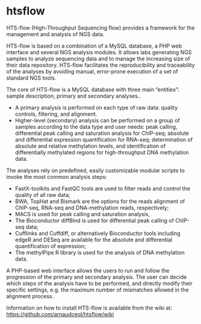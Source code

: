 # htsflow
HTS-flow (High-Throughput Sequencing flow) provides a framework for the management and analysis of NGS data.

HTS-flow is based on a combination of a MySQL database, a PHP web interface and several NGS analysis modules. It allows labs generating NGS samples to analyze sequencing data and to manage the increasing size of their data repository. HTS-flow facilitates the reproducibility and traceability of the analyses by avoiding manual, error-prone execution of a set of standard NGS tools.


The core of HTS-flow is a MySQL database with three main “entities”: sample description, primary and secondary analyses..

* A primary analysis is performed on each type of raw data: quality controls, filtering, and alignment.
* Higher-level (secondary) analysis can be performed on a group of samples according to the data type and user needs: peak calling, differential peak calling and saturation analysis for ChIP-seq; absolute and differential expression quantification for RNA-seq; determination of absolute and relative methylation levels, and identification of differentially methylated regions for high-throughput DNA methylation data.

The analyses rely on predefined, easily customizable modular scripts to invoke the most common analysis steps:

* FastX-toolkits and FastQC tools are used to filter reads and control the quality of all raw data;
* BWA, TopHat and Bismark are the options for the reads alignment of ChIP-seq, RNA-seq and DNA-methylation reads, respectively;
* MACS is used for peak calling and saturation analysis,
* The Bioconductor diffBind is used for differential peak calling of ChIP-seq data;
* Cufflinks and Cuffdiff, or alternatively Bioconductor tools including edgeR and DESeq are available for the absolute and differential quantification of expression;
* The methylPipe R library is used for the analysis of DNA methylation data.

A PHP-based web interface allows the users to run and follow the progression of the primary and secondary analysis. The user can decide which steps of the analysis have to be performed, and directly modify their specific settings, e.g. the maximum number of mismatches allowed in the alignment process.


Information on how to install HTS-flow is available from the wiki at: https://github.com/arnaudceol/htsflow/wiki

